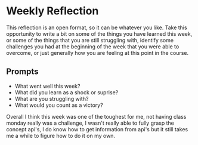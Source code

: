 # Weekly Reflection
This reflection is an open format, so it can be whatever you like. Take this opportunity to write a bit on some of the things you have learned this week, or some of the things that you are still struggling with, identify some challenges you had at the beginning of the week that you were able to overcome, or just generally how you are feeling at this point in the course.

## Prompts
- What went well this week?
- What did you learn as a shock or suprise?
- What are you struggling with?
- What would you count as a victory?


Overall I think this week was one of the toughest for me, not having class monday really was a challenge, I wasn't really able to fully grasp the concept api's, I do know how to get information from api's but it still takes me a while to figure how to do it on my own.